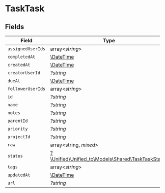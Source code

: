 # TaskTask


## Fields

| Field                                                                                      | Type                                                                                       | Required                                                                                   | Description                                                                                |
| ------------------------------------------------------------------------------------------ | ------------------------------------------------------------------------------------------ | ------------------------------------------------------------------------------------------ | ------------------------------------------------------------------------------------------ |
| `assignedUserIds`                                                                          | array<*string*>                                                                            | :heavy_minus_sign:                                                                         | N/A                                                                                        |
| `completedAt`                                                                              | [\DateTime](https://www.php.net/manual/en/class.datetime.php)                              | :heavy_minus_sign:                                                                         | N/A                                                                                        |
| `createdAt`                                                                                | [\DateTime](https://www.php.net/manual/en/class.datetime.php)                              | :heavy_minus_sign:                                                                         | N/A                                                                                        |
| `creatorUserId`                                                                            | *?string*                                                                                  | :heavy_minus_sign:                                                                         | N/A                                                                                        |
| `dueAt`                                                                                    | [\DateTime](https://www.php.net/manual/en/class.datetime.php)                              | :heavy_minus_sign:                                                                         | N/A                                                                                        |
| `followerUserIds`                                                                          | array<*string*>                                                                            | :heavy_minus_sign:                                                                         | N/A                                                                                        |
| `id`                                                                                       | *?string*                                                                                  | :heavy_minus_sign:                                                                         | N/A                                                                                        |
| `name`                                                                                     | *?string*                                                                                  | :heavy_minus_sign:                                                                         | N/A                                                                                        |
| `notes`                                                                                    | *?string*                                                                                  | :heavy_minus_sign:                                                                         | N/A                                                                                        |
| `parentId`                                                                                 | *?string*                                                                                  | :heavy_minus_sign:                                                                         | N/A                                                                                        |
| `priority`                                                                                 | *?string*                                                                                  | :heavy_minus_sign:                                                                         | N/A                                                                                        |
| `projectId`                                                                                | *?string*                                                                                  | :heavy_minus_sign:                                                                         | N/A                                                                                        |
| `raw`                                                                                      | array<string, *mixed*>                                                                     | :heavy_minus_sign:                                                                         | N/A                                                                                        |
| `status`                                                                                   | [?\Unified\Unified_to\Models\Shared\TaskTaskStatus](../../Models/Shared/TaskTaskStatus.md) | :heavy_minus_sign:                                                                         | N/A                                                                                        |
| `tags`                                                                                     | array<*string*>                                                                            | :heavy_minus_sign:                                                                         | N/A                                                                                        |
| `updatedAt`                                                                                | [\DateTime](https://www.php.net/manual/en/class.datetime.php)                              | :heavy_minus_sign:                                                                         | N/A                                                                                        |
| `url`                                                                                      | *?string*                                                                                  | :heavy_minus_sign:                                                                         | N/A                                                                                        |